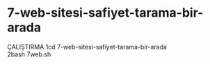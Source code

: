 # 7-web-sitesi-safiyet-tarama-bir-arada

ÇALIŞTIRMA 
1cd 7-web-sitesi-safiyet-tarama-bir-arada                                                  
2bash 7web.sh

